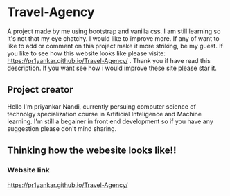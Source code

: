 # Travel-Agency
A project made by me using bootstrap and vanilla css. I am still learning so it's not that my eye chatchy. I would like to improve more. If any of want to like to add or comment on this project make it more striking, be my guest. If you like to see how this website looks like please visite: https://pr1yankar.github.io/Travel-Agency/ . Thank you if have  read this description. If you want see how i would improve these site please star it.


## Project creator 
 Hello I'm priyankar Nandi, currently persuing computer science of technolgy specialization course in Artificial Inteligence and Machine learning. I'm still a begainer in front end development so if you have any suggestion please don't mind sharing.


## Thinking how the webesite looks like!!
### Website link 
https://pr1yankar.github.io/Travel-Agency/
